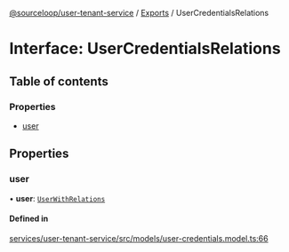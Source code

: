 [@sourceloop/user-tenant-service](../README.md) / [Exports](../modules.md) / UserCredentialsRelations

# Interface: UserCredentialsRelations

## Table of contents

### Properties

- [user](UserCredentialsRelations.md#user)

## Properties

### user

• **user**: [`UserWithRelations`](../modules.md#userwithrelations)

#### Defined in

[services/user-tenant-service/src/models/user-credentials.model.ts:66](https://github.com/codeweb05/repo1/blob/a4cf318/services/user-tenant-service/src/models/user-credentials.model.ts#L66)
